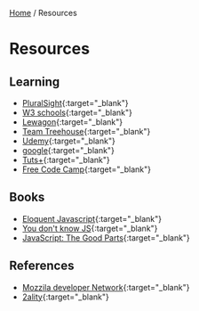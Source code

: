 [Home](../README.md) / Resources

# Resources

## Learning

- [PluralSight](https://pluralsight.com){:target="_blank"}
- [W3 schools](https://www.w3schools.com/js){:target="_blank"}
- [Lewagon](https://www.lewagon.com){:target="_blank"}
- [Team Treehouse](https://teamtreehouse.com/){:target="_blank"}
- [Udemy](https://udemy.com){:target="_blank"}
- [google](https://google.com){:target="_blank"}
- [Tuts+](https://tutsplus.com/){:target="_blank"}
- [Free Code Camp](https://www.freecodecamp.org/){:target="_blank"}


## Books

- [Eloquent Javascript](https://eloquentjavascript.net/Eloquent_JavaScript.pdf){:target="_blank"}
- [You don't know JS](https://github.com/getify/You-Dont-Know-JS){:target="_blank"}
- [JavaScript: The Good Parts](http://shop.oreilly.com/product/9780596517748.do){:target="_blank"}

## References

- [Mozzila developer Network](https://developer.mozilla.org){:target="_blank"}
- [2ality](http://2ality.com/2011/10/string-concatenation.html){:target="_blank"}